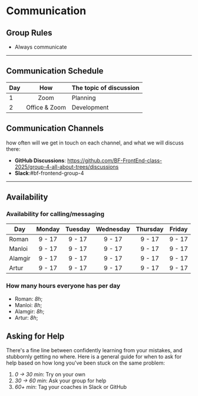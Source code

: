 # Communication

## Group Rules

- Always communicate

---

## Communication Schedule

| Day |      How      | The topic of discussion |
| --- | :-----------: | ----------------------- |
| 1   |     Zoom      | Planning                |
| 2   | Office & Zoom | Development             |

## Communication Channels

how often will we get in touch on each channel, and what we will discuss there:

- **GitHub Discussions**:
  <https://github.com/BF-FrontEnd-class-2025/group-4-all-about-trees/discussions>
- **Slack**:#bf-frontend-group-4

---

## Availability

### Availability for calling/messaging

| Day     | Monday | Tuesday | Wednesday | Thursday | Friday |
| ------- | :----: | :-----: | :-------: | :------: | :----: |
| Roman   | 9 - 17 | 9 - 17  |  9 - 17   |  9 - 17  | 9 - 17 |
| Manloi  | 9 - 17 | 9 - 17  |  9 - 17   |  9 - 17  | 9 - 17 |
| Alamgir | 9 - 17 | 9 - 17  |  9 - 17   |  9 - 17  | 9 - 17 |
| Artur   | 9 - 17 | 9 - 17  |  9 - 17   |  9 - 17  | 9 - 17 |

### How many hours everyone has per day

- Roman: _8h_;
- Manloi: _8h_;
- Alamgir: _8h_;
- Artur: _8h_;

## Asking for Help

There's a fine line between confidently learning from your mistakes, and
stubbornly getting no where. Here is a general guide for when to ask for help
based on how long you've been stuck on the same problem:

1. _0 -> 30 min_: Try on your own
2. _30 -> 60 min_: Ask your group for help
3. _60+ min_: Tag your coaches in Slack or GitHub
